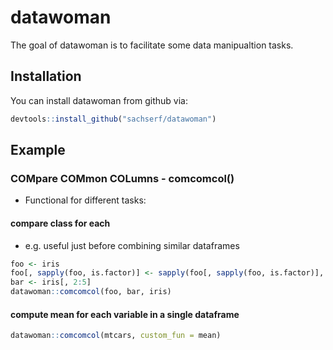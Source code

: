 # datawoman

The goal of datawoman is to facilitate some data manipualtion tasks.

## Installation

You can install datawoman from github via:

```R
devtools::install_github("sachserf/datawoman")
```

## Example

### COMpare COMmon COLumns - comcomcol()
- Functional for different tasks:

#### compare class for each  
- e.g. useful just before combining similar dataframes 
```R
foo <- iris
foo[, sapply(foo, is.factor)] <- sapply(foo[, sapply(foo, is.factor)], as.character)
bar <- iris[, 2:5]
datawoman::comcomcol(foo, bar, iris)
```

#### compute mean for each variable in a single dataframe
```R
datawoman::comcomcol(mtcars, custom_fun = mean)
```
